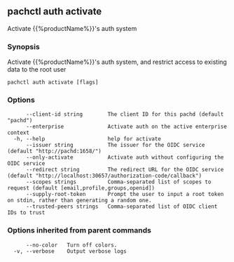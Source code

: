 ## pachctl auth activate

Activate {{%productName%}}'s auth system

### Synopsis

Activate {{%productName%}}'s auth system, and restrict access to existing data to the root user

```
pachctl auth activate [flags]
```

### Options

```
      --client-id string        The client ID for this pachd (default "pachd")
      --enterprise              Activate auth on the active enterprise context
  -h, --help                    help for activate
      --issuer string           The issuer for the OIDC service (default "http://pachd:1658/")
      --only-activate           Activate auth without configuring the OIDC service
      --redirect string         The redirect URL for the OIDC service (default "http://localhost:30657/authorization-code/callback")
      --scopes strings          Comma-separated list of scopes to request (default [email,profile,groups,openid])
      --supply-root-token       Prompt the user to input a root token on stdin, rather than generating a random one.
      --trusted-peers strings   Comma-separated list of OIDC client IDs to trust
```

### Options inherited from parent commands

```
      --no-color   Turn off colors.
  -v, --verbose    Output verbose logs
```

